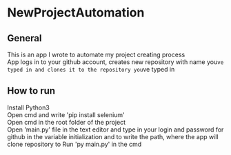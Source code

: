 # NewProjectAutomation
## General
This is an app I wrote to automate my project creating process<br/>
App logs in to your github account, creates new repository with name you`ve typed in and clones it to the repository you`ve typed in

## How to run
Install Python3 <br/>
Open cmd and write 'pip install selenium'<br/>
Open cmd in the root folder of the project<br/>
Open 'main.py' file in the text editor and type in your login and password for github in the variable initialization and to write the path, where the app will clone repository to
Run 'py main.py' in the cmd
